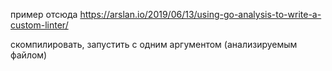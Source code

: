 пример отсюда https://arslan.io/2019/06/13/using-go-analysis-to-write-a-custom-linter/

скомпилировать, запустить с одним аргументом (анализируемым файлом)
